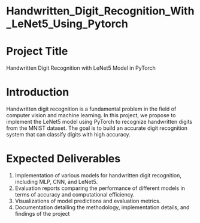 # Handwritten_Digit_Recognition_With_LeNet5_Using_Pytorch

# Project Title
Handwritten Digit Recognition with LeNet5 Model in PyTorch

# Introduction
Handwritten digit recognition is a fundamental problem in the field of computer vision and machine learning. In this project, we propose to implement the LeNet5 model using PyTorch to recognize handwritten digits from the MNIST dataset. The goal is to build an accurate digit recognition system that can classify digits with high accuracy.

# Expected Deliverables
1. Implementation of various models for handwritten digit recognition, including MLP, CNN, and LeNet5.
2. Evaluation reports comparing the performance of different models in terms of accuracy and computational efficiency.
3. Visualizations of model predictions and evaluation metrics.
4. Documentation detailing the methodology, implementation details, and findings of the project
